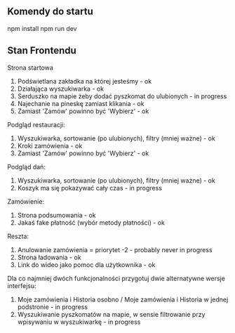 ## Komendy do startu

npm install
npm run dev

## Stan Frontendu

Strona startowa
1. Podświetlana zakładka na której jesteśmy - ok
2. Działająca wyszukiwarka - ok
3. Serduszko na mapie żeby dodać pyszkomat do ulubionych - in progress
4. Najechanie na pineskę zamiast klikania - ok
5. Zamiast 'Zamów' powinno być 'Wybierz' - ok

Podgląd restauracji:
1. Wyszukiwarka, sortowanie (po ulubionych), filtry (mniej ważne) - ok
2. Kroki zamówienia - ok
3. Zamiast 'Zamów' powinno być 'Wybierz' - ok

Podgląd dań:
1. Wyszukiwarka, sortowanie (po ulubionych), filtry (mniej ważne) - ok
2. Koszyk ma się pokazywać cały czas - in progress

Zamówienie:
1. Strona podsumowania - ok
2. Jakaś fake płatność (wybór metody płatności) - ok

Reszta:
1. Anulowanie zamówienia = priorytet -2 - probably never in progress
2. Strona ładowania - ok
3. Link do wideo jako pomoc dla użytkownika - ok

Dla co najmniej dwóch funkcjonalności przygotuj dwie alternatywne wersje interfejsu:
1. Moje zamówienia i Historia osobno / Moje zamówienia i Historia w jednej podstronie - in progress
2. Wyszukiwanie pyszkomatów na mapie, w sensie filtrowanie przy wpisywaniu w wyszukiwarkę - in progress
